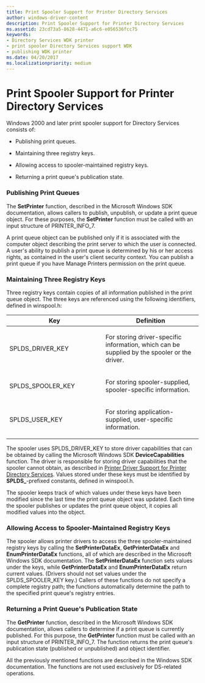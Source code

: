 ```yaml
---
title: Print Spooler Support for Printer Directory Services
author: windows-driver-content
description: Print Spooler Support for Printer Directory Services
ms.assetid: 23cd73a5-8628-4471-a6c6-e056536fcc75
keywords:
- Directory Services WDK printer
- print spooler Directory Services support WDK
- publishing WDK printer
ms.date: 04/20/2017
ms.localizationpriority: medium
---
```


# Print Spooler Support for Printer Directory Services





Windows 2000 and later print spooler support for Directory Services consists of:

-   Publishing print queues.

-   Maintaining three registry keys.

-   Allowing access to spooler-maintained registry keys.

-   Returning a print queue's publication state.

### <a href="" id="ddk-publishing-print-queues-gg"></a>Publishing Print Queues

The **SetPrinter** function, described in the Microsoft Windows SDK documentation, allows callers to publish, unpublish, or update a print queue object. For these purposes, the **SetPrinter** function must be called with an input structure of PRINTER\_INFO\_7.

A print queue object can be published only if it is associated with the computer object describing the print server to which the user is connected. A user's ability to publish a print queue is determined by his or her access rights, as contained in the user's client security context. You can publish a print queue if you have Manage Printers permission on the print queue.

### <a href="" id="ddk-maintaining-three-registry-keys-gg"></a>Maintaining Three Registry Keys

Three registry keys contain copies of all information published in the print queue object. The three keys are referenced using the following identifiers, defined in winspool.h:

<table>
<colgroup>
<col width="50%" />
<col width="50%" />
</colgroup>
<thead>
<tr class="header">
<th>Key</th>
<th>Definition</th>
</tr>
</thead>
<tbody>
<tr class="odd">
<td><p>SPLDS_DRIVER_KEY</p></td>
<td><p>For storing driver-specific information, which can be supplied by the spooler or the driver.</p></td>
</tr>
<tr class="even">
<td><p>SPLDS_SPOOLER_KEY</p></td>
<td><p>For storing spooler-supplied, spooler-specific information.</p></td>
</tr>
<tr class="odd">
<td><p>SPLDS_USER_KEY</p></td>
<td><p>For storing application-supplied, user-specific information.</p></td>
</tr>
</tbody>
</table>

 

The spooler uses SPLDS\_DRIVER\_KEY to store driver capabilities that can be obtained by calling the Microsoft Windows SDK **DeviceCapabilities** function. The driver is responsible for storing driver capabilities that the spooler cannot obtain, as described in [Printer Driver Support for Printer Directory Services](printer-driver-support-for-printer-directory-services.md). Values stored under these keys must be identified by **SPLDS\_**-prefixed constants, defined in winspool.h.

The spooler keeps track of which values under these keys have been modified since the last time the print queue object was updated. Each time the spooler publishes or updates the print queue object, it copies all modified values into the object.

### <a href="" id="ddk-allowing-access-to-spooler-maintained-registry-keys-gg"></a>Allowing Access to Spooler-Maintained Registry Keys

The spooler allows printer drivers to access the three spooler-maintained registry keys by calling the **SetPrinterDataEx**, **GetPrinterDataEx** and **EnumPrinterDataEx** functions, all of which are described in the Microsoft Windows SDK documentation. The **SetPrinterDataEx** function sets values under the keys, while **GetPrinterDataEx** and **EnumPrinterDataEx** return current values. (Drivers should not set values under the SPLDS\_SPOOLER\_KEY key.) Callers of these functions do not specify a complete registry path; the functions automatically determine the path to the specified print queue's registry entries.

### <a href="" id="ddk-returning-a-print-queues-publication-state-gg"></a>Returning a Print Queue's Publication State

The **GetPrinter** function, described in the Microsoft Windows SDK documentation, allows callers to determine if a print queue is currently published. For this purpose, the **GetPrinter** function must be called with an input structure of PRINTER\_INFO\_7. The function returns the print queue's publication state (published or unpublished) and object identifier.

All the previously mentioned functions are described in the Windows SDK documentation. The functions are not used exclusively for DS-related operations.

 

 




